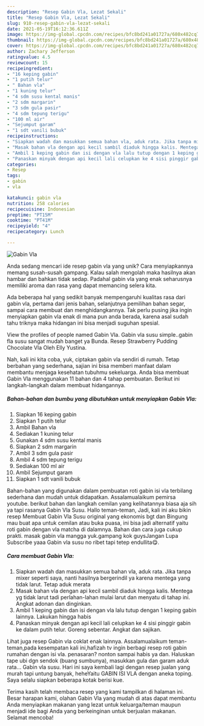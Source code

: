 ```yaml
---
description: "Resep Gabin Vla, Lezat Sekali"
title: "Resep Gabin Vla, Lezat Sekali"
slug: 910-resep-gabin-vla-lezat-sekali
date: 2021-05-19T16:12:36.611Z
image: https://img-global.cpcdn.com/recipes/bfc8bd241a01727a/680x482cq70/gabin-vla-foto-resep-utama.jpg
thumbnail: https://img-global.cpcdn.com/recipes/bfc8bd241a01727a/680x482cq70/gabin-vla-foto-resep-utama.jpg
cover: https://img-global.cpcdn.com/recipes/bfc8bd241a01727a/680x482cq70/gabin-vla-foto-resep-utama.jpg
author: Zachary Jefferson
ratingvalue: 4.5
reviewcount: 15
recipeingredient:
- "16 keping gabin"
- "1 putih telur"
- " Bahan vla"
- "1 kuning telur"
- "4 sdm susu kental manis"
- "2 sdm margarin"
- "3 sdm gula pasir"
- "4 sdm tepung terigu"
- "100 ml air"
- "Sejumput garam"
- "1 sdt vanili bubuk"
recipeinstructions:
- "Siapkan wadah dan masukkan semua bahan vla, aduk rata. Jika tanpa mixer seperti saya, nanti hasilnya bergerindil ya karena mentega yang tidak larut. Tetap aduk merata"
- "Masak bahan vla dengan api kecil sambil diaduk hingga kalis. Mentega yg tidak larut tadi perlahan-lahan mulai larut dan menyatu di tahap ini. Angkat adonan dan dinginkan."
- "Ambil 1 keping gabin dan isi dengan vla lalu tutup dengan 1 keping gabin lainnya. Lakukan hingga habis"
- "Panaskan minyak dengan api kecil lali celupkan ke 4 sisi pinggir gabin ke dalam putih telur. Goreng sebentar. Angkat dan sajikan."
categories:
- Resep
tags:
- gabin
- vla

katakunci: gabin vla 
nutrition: 258 calories
recipecuisine: Indonesian
preptime: "PT15M"
cooktime: "PT41M"
recipeyield: "4"
recipecategory: Lunch

---
```



![Gabin Vla](https://img-global.cpcdn.com/recipes/bfc8bd241a01727a/680x482cq70/gabin-vla-foto-resep-utama.jpg)

Anda sedang mencari ide resep gabin vla yang unik? Cara menyiapkannya memang susah-susah gampang. Kalau salah mengolah maka hasilnya akan hambar dan bahkan tidak sedap. Padahal gabin vla yang enak seharusnya memiliki aroma dan rasa yang dapat memancing selera kita.

Ada beberapa hal yang sedikit banyak mempengaruhi kualitas rasa dari gabin vla, pertama dari jenis bahan, selanjutnya pemilihan bahan segar, sampai cara membuat dan menghidangkannya. Tak perlu pusing jika ingin menyiapkan gabin vla enak di mana pun anda berada, karena asal sudah tahu triknya maka hidangan ini bisa menjadi suguhan spesial.

View the profiles of people named Gabin Vla. Gabin vla susu simple..gabin fla susu sangat mudah banget ya Bunda. Resep Strawberry Pudding Chocolate Vla Oleh Elly Yustina.


Nah, kali ini kita coba, yuk, ciptakan gabin vla sendiri di rumah. Tetap berbahan yang sederhana, sajian ini bisa memberi manfaat dalam membantu menjaga kesehatan tubuhmu sekeluarga. Anda bisa membuat Gabin Vla menggunakan 11 bahan dan 4 tahap pembuatan. Berikut ini langkah-langkah dalam membuat hidangannya.

<!--inarticleads1-->

##### Bahan-bahan dan bumbu yang dibutuhkan untuk menyiapkan Gabin Vla:

1. Siapkan 16 keping gabin
1. Siapkan 1 putih telur
1. Ambil  Bahan vla
1. Sediakan 1 kuning telur
1. Gunakan 4 sdm susu kental manis
1. Siapkan 2 sdm margarin
1. Ambil 3 sdm gula pasir
1. Ambil 4 sdm tepung terigu
1. Sediakan 100 ml air
1. Ambil Sejumput garam
1. Siapkan 1 sdt vanili bubuk


Bahan-bahan yang digunakan dalam pembuatan roti gabin isi vla terbilang sederhana dan mudah untuk didapatkan. Assalamualaikum pemirsa youtube. berikut bahan dan langkah cemilan yang kelihatannya biasa aja sih ya tapi rasanya Gabin Vla Susu. Hallo teman-teman, Jadi, kali ini aku bikin resep Membuat Gabin Vla Susu original yang ekonomis bgt dan Bingung mau buat apa untuk cemilan atau buka puasa, ini bisa jadi alternatif yaitu roti gabin dengan vla matcha di dalamnya. Bahan dan cara juga cukup prakti. masak gabin vla mangga yuk.gampang kok guysJangan Lupa Subscribe yaaa Gabin vla susu no ribet tapi tetep endullita😋. 

<!--inarticleads2-->

##### Cara membuat Gabin Vla:

1. Siapkan wadah dan masukkan semua bahan vla, aduk rata. Jika tanpa mixer seperti saya, nanti hasilnya bergerindil ya karena mentega yang tidak larut. Tetap aduk merata
1. Masak bahan vla dengan api kecil sambil diaduk hingga kalis. Mentega yg tidak larut tadi perlahan-lahan mulai larut dan menyatu di tahap ini. Angkat adonan dan dinginkan.
1. Ambil 1 keping gabin dan isi dengan vla lalu tutup dengan 1 keping gabin lainnya. Lakukan hingga habis
1. Panaskan minyak dengan api kecil lali celupkan ke 4 sisi pinggir gabin ke dalam putih telur. Goreng sebentar. Angkat dan sajikan.


Lihat juga resep Gabin vla coklat enak lainnya. Assalamualaikum teman-teman,pada kesempatan kali ini,hafizah tv ingin berbagi resep roti gabin rumahan dengan isi vla. penasaran? nonton sampai habis ya dan. Haluskan tape ubi dgn sendok (buang sumbunya), masukkan gula dan garam aduk rata… Gabin vla susu. Hari ini saya kembali lagi dengan resep jualan yang murah tapi untung banyak, heheYaitu GABIN ISI VLA dengan aneka toping. Saya selalu siapkan beberapa kotak berisi kue. 

Terima kasih telah membaca resep yang kami tampilkan di halaman ini. Besar harapan kami, olahan Gabin Vla yang mudah di atas dapat membantu Anda menyiapkan makanan yang lezat untuk keluarga/teman maupun menjadi ide bagi Anda yang berkeinginan untuk berjualan makanan. Selamat mencoba!

